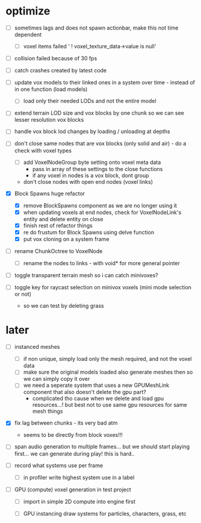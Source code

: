 # optimize

- [ ] sometimes lags and does not spawn actionbar, make this not time dependent
    - [ ] voxel items failed ' ! voxel_texture_data->value is null'
- [ ] collision failed because of 30 fps

- [ ] catch crashes created by latest code

- [ ] update vox models to their linked ones in a system over time - instead of in one function (load models)
    - [ ] load only their needed LODs and not the entire model


- [ ] extend terrain LOD size and vox blocks by one chunk so we can see lesser resolution vox blocks
- [ ] handle vox block lod changes by loading / unloading at depths
- [ ] don't close same nodes that are vox blocks (only solid and air) - do a check with voxel types
    - [ ] add VoxelNodeGroup byte setting onto voxel meta data
        - pass in array of these settings to the close functions
        - if any voxel in nodes is a vox block, dont group
    - don't close nodes with open end nodes (voxel links)

- [x] Block Spawns huge refactor
    - [x] remove BlockSpawns component as we are no longer using it
    - [x] when updating voxels at end nodes, check for VoxelNodeLink's entity and delete entity on close
    - [x] finish rest of refactor things
    - [x] re do frustum for Block Spawns using delve function
    - [x] put vox cloning on a system frame

- [ ] rename ChunkOctree to VoxelNode
    - [ ] rename the nodes to links - with void* for more general pointer

- [ ] toggle transparent terrain mesh so i can catch minivoxes?

- [ ] toggle key for raycast selection on minivox voxels (mini mode selection or not)
    - so we can test by deleting grass

# later

- [ ] instanced meshes
    - [ ] if non unique, simply load only the mesh required, and not the voxel data
    - [ ] make sure the original models loaded also generate meshes then so we can simply copy it over
    - [ ] we need a seperate system that uses a new GPUMeshLink component that also doesn't delete the gpu part?
        - complicated tho cause when we delete and load gpu resources...! but best not to use same gpu resources for same mesh things

- [x] fix lag between chunks - its very bad atm
    - seems to be directly from block voxes!!!

- [ ] span audio generation to multiple frames... but we should start playing first... we can generate during play! this is hard..

- [ ] record what systems use per frame
    - [ ] in profiler write highest system use in a label

- [ ] GPU (compute) voxel generation in test project
    - [ ] import in simple 2D compute into engine first

    - [ ] GPU instancing draw systems for particles, characters, grass, etc
